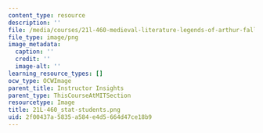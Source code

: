 ```yaml
---
content_type: resource
description: ''
file: /media/courses/21l-460-medieval-literature-legends-of-arthur-fall-2013/2f00437a5835a584e4d5664d47ce18b9_21L-460_stat-students.png
file_type: image/png
image_metadata:
  caption: ''
  credit: ''
  image-alt: ''
learning_resource_types: []
ocw_type: OCWImage
parent_title: Instructor Insights
parent_type: ThisCourseAtMITSection
resourcetype: Image
title: 21L-460_stat-students.png
uid: 2f00437a-5835-a584-e4d5-664d47ce18b9
---
```

